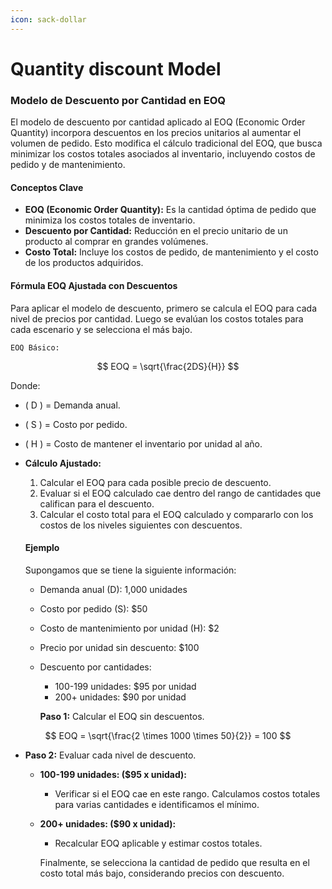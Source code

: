 ```yaml
---
icon: sack-dollar
---
```


# Quantity discount Model

### Modelo de Descuento por Cantidad en EOQ

El modelo de descuento por cantidad aplicado al EOQ (Economic Order Quantity) incorpora descuentos en los precios unitarios al aumentar el volumen de pedido. Esto modifica el cálculo tradicional del EOQ, que busca minimizar los costos totales asociados al inventario, incluyendo costos de pedido y de mantenimiento.

#### Conceptos Clave

* **EOQ (Economic Order Quantity):** Es la cantidad óptima de pedido que minimiza los costos totales de inventario.
* **Descuento por Cantidad:** Reducción en el precio unitario de un producto al comprar en grandes volúmenes.
* **Costo Total:** Incluye los costos de pedido, de mantenimiento y el costo de los productos adquiridos.

#### Fórmula EOQ Ajustada con Descuentos

Para aplicar el modelo de descuento, primero se calcula el EOQ para cada nivel de precios por cantidad. Luego se evalúan los costos totales para cada escenario y se selecciona el más bajo.

```
EOQ Básico:
```

$$
EOQ = \sqrt{\frac{2DS}{H}}
$$

Donde:

* ( D ) = Demanda anual.
* ( S ) = Costo por pedido.
* ( H ) = Costo de mantener el inventario por unidad al año.
*   **Cálculo Ajustado:**

    1. Calcular el EOQ para cada posible precio de descuento.
    2. Evaluar si el EOQ calculado cae dentro del rango de cantidades que califican para el descuento.
    3. Calcular el costo total para el EOQ calculado y compararlo con los costos de los niveles siguientes con descuentos.

    #### Ejemplo

    Supongamos que se tiene la siguiente información:

    * Demanda anual (D): 1,000 unidades
    * Costo por pedido (S): $50
    * Costo de mantenimiento por unidad (H): $2
    * Precio por unidad sin descuento: $100
    *   Descuento por cantidades:

        * 100-199 unidades: $95 por unidad
        * 200+ unidades: $90 por unidad

        **Paso 1:** Calcular el EOQ sin descuentos.

$$
EOQ = \sqrt{\frac{2 \times 1000 \times 50}{2}} = 100
$$

* **Paso 2:** Evaluar cada nivel de descuento.
  * **100-199 unidades: ($95 x unidad):**
    * Verificar si el EOQ cae en este rango. Calculamos costos totales para varias cantidades e identificamos el mínimo.
  *   **200+ unidades: ($90 x unidad):**

      * Recalcular EOQ aplicable y estimar costos totales.

      Finalmente, se selecciona la cantidad de pedido que resulta en el costo total más bajo, considerando precios con descuento.
